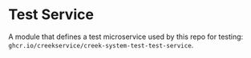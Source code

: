 # Test Service

A module that defines a test microservice used by this repo for testing: `ghcr.io/creekservice/creek-system-test-test-service`.
